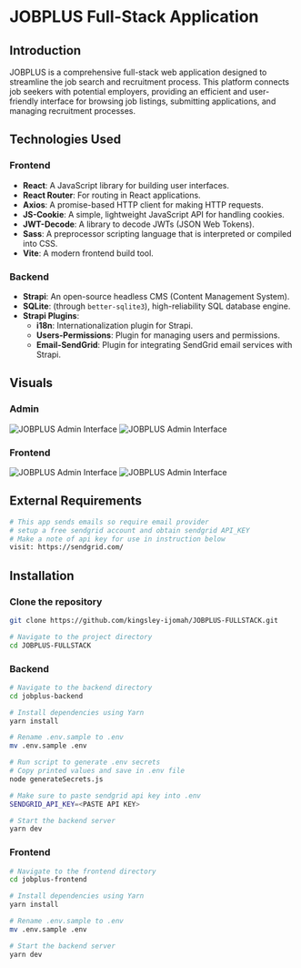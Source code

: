 # JOBPLUS Full-Stack Application

## Introduction
JOBPLUS is a comprehensive full-stack web application designed to streamline the job search and recruitment process. This platform connects job seekers with potential employers, providing an efficient and user-friendly interface for browsing job listings, submitting applications, and managing recruitment processes.

## Technologies Used
### Frontend
- **React**: A JavaScript library for building user interfaces.
- **React Router**: For routing in React applications.
- **Axios**: A promise-based HTTP client for making HTTP requests.
- **JS-Cookie**: A simple, lightweight JavaScript API for handling cookies.
- **JWT-Decode**: A library to decode JWTs (JSON Web Tokens).
- **Sass**: A preprocessor scripting language that is interpreted or compiled into CSS.
- **Vite**: A modern frontend build tool.

### Backend
- **Strapi**: An open-source headless CMS (Content Management System).
- **SQLite**: (through `better-sqlite3`), high-reliability SQL database engine.
- **Strapi Plugins**:
  - **i18n**: Internationalization plugin for Strapi.
  - **Users-Permissions**: Plugin for managing users and permissions.
  - **Email-SendGrid**: Plugin for integrating SendGrid email services with Strapi.

## Visuals
### Admin
![JOBPLUS Admin Interface](./assets/jobplus-admin1.gif)
![JOBPLUS Admin Interface](./assets/jobplus-admin2.gif)
### Frontend
![JOBPLUS Admin Interface](./assets/jobplus-frontend1.gif)
![JOBPLUS Admin Interface](./assets/jobplus-frontend1.gif)

## External Requirements
```bash
# This app sends emails so require email provider
# setup a free sendgrid account and obtain sendgrid API_KEY
# Make a note of api key for use in instruction below
visit: https://sendgrid.com/
```

## Installation

### Clone the repository
```bash
git clone https://github.com/kingsley-ijomah/JOBPLUS-FULLSTACK.git

# Navigate to the project directory
cd JOBPLUS-FULLSTACK
```

### Backend
```bash
# Navigate to the backend directory
cd jobplus-backend

# Install dependencies using Yarn
yarn install

# Rename .env.sample to .env
mv .env.sample .env

# Run script to generate .env secrets
# Copy printed values and save in .env file
node generateSecrets.js

# Make sure to paste sendgrid api key into .env
SENDGRID_API_KEY=<PASTE API KEY>

# Start the backend server
yarn dev

```

### Frontend
```bash
# Navigate to the frontend directory
cd jobplus-frontend

# Install dependencies using Yarn
yarn install

# Rename .env.sample to .env
mv .env.sample .env

# Start the backend server
yarn dev

```